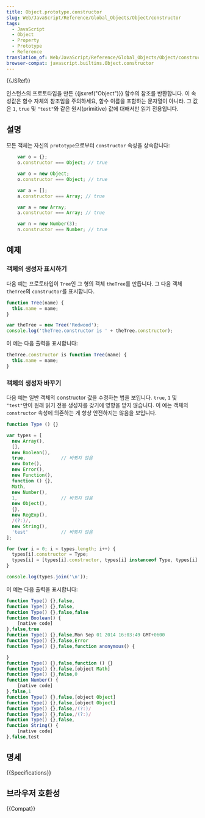 ```yaml
---
title: Object.prototype.constructor
slug: Web/JavaScript/Reference/Global_Objects/Object/constructor
tags:
  - JavaScript
  - Object
  - Property
  - Prototype
  - Reference
translation_of: Web/JavaScript/Reference/Global_Objects/Object/constructor
browser-compat: javascript.builtins.Object.constructor
---
```


{{JSRef}}

인스턴스의 프로토타입을 만든 {{jsxref("Object")}} 함수의 참조를 반환합니다. 이 속성값은 함수 자체의 참조임을 주의하세요, 함수 이름을 포함하는 문자열이 아니라. 그 값은 `1`, `true` 및 `"test"`와 같은 원시(primitive) 값에 대해서만 읽기 전용입니다.

## 설명

모든 객체는 자신의 `prototype`으로부터 `constructor` 속성을 상속합니다:

```js
    var o = {};
    o.constructor === Object; // true

    var o = new Object;
    o.constructor === Object; // true

    var a = [];
    a.constructor === Array; // true

    var a = new Array;
    a.constructor === Array; // true

    var n = new Number(3);
    n.constructor === Number; // true
```

## 예제

### 객체의 생성자 표시하기

다음 예는 프로토타입이 `Tree`인 그 형의 객체 `theTree`를 만듭니다. 그 다음 객체 `theTree`의 `constructor`를 표시합니다.

```js
function Tree(name) {
  this.name = name;
}

var theTree = new Tree('Redwood');
console.log('theTree.constructor is ' + theTree.constructor);
```

이 예는 다음 출력을 표시합니다:

```js
theTree.constructor is function Tree(name) {
  this.name = name;
}
```

### 객체의 생성자 바꾸기

다음 예는 일반 객체의 constructor 값을 수정하는 법을 보입니다. `true`, `1` 및 `"test"`만이 원래 읽기 전용 생성자를 갖기에 영향을 받지 않습니다. 이 예는 객체의 `constructor` 속성에 의존하는 게 항상 안전하지는 않음을 보입니다.

```js
function Type () {}

var types = [
  new Array(),
  [],
  new Boolean(),
  true,             // 바뀌지 않음
  new Date(),
  new Error(),
  new Function(),
  function () {},
  Math,
  new Number(),
  1,                // 바뀌지 않음
  new Object(),
  {},
  new RegExp(),
  /(?:)/,
  new String(),
  'test'            // 바뀌지 않음
];

for (var i = 0; i < types.length; i++) {
  types[i].constructor = Type;
  types[i] = [types[i].constructor, types[i] instanceof Type, types[i].toString()];
}

console.log(types.join('\n'));
```

이 예는 다음 출력을 표시합니다:

```js
function Type() {},false,
function Type() {},false,
function Type() {},false,false
function Boolean() {
    [native code]
},false,true
function Type() {},false,Mon Sep 01 2014 16:03:49 GMT+0600
function Type() {},false,Error
function Type() {},false,function anonymous() {

}
function Type() {},false,function () {}
function Type() {},false,[object Math]
function Type() {},false,0
function Number() {
    [native code]
},false,1
function Type() {},false,[object Object]
function Type() {},false,[object Object]
function Type() {},false,/(?:)/
function Type() {},false,/(?:)/
function Type() {},false,
function String() {
    [native code]
},false,test
```

## 명세

{{Specifications}}

## 브라우저 호환성

{{Compat}}

